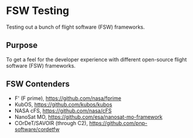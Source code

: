 # FSW Testing
Testing out a bunch of flight software (FSW) frameworks.

## Purpose
To get a feel for the developer experience with different open-source flight software (FSW) frameworks.

## FSW Contenders
* F' (F prime), https://github.com/nasa/fprime
* KubOS, https://github.com/kubos/kubos
* NASA cFS, https://github.com/nasa/cFS
* NanoSat MO, https://github.com/esa/nanosat-mo-framework
* COrDeT/SAVOIR (through C2), https://github.com/pnp-software/cordetfw

